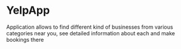 # YelpApp

Application allows to find different kind of businesses from various categories near you, see detailed information about each and make bookings there
